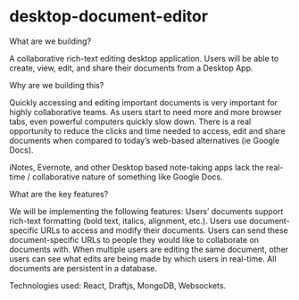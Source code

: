 # desktop-document-editor

What are we building?

A collaborative rich-text editing desktop application. Users will be able to create, view, edit, and share their documents from a Desktop App.

Why are we building this? 

Quickly accessing and editing important documents is very important for highly collaborative teams. As users start to need more and more browser tabs, even powerful computers quickly slow down. There is a real opportunity to reduce the clicks and time needed to access, edit and share documents when compared to today’s web-based alternatives (ie Google Docs). 

iNotes, Evernote, and other Desktop based note-taking apps lack the real-time / collaborative nature of something like Google Docs. 

What are the key features?

We will be implementing the following features: 
Users’ documents support rich-text formatting (bold text, italics, alignment, etc.).
Users use document-specific URLs to access and modify their documents. 
Users can send these document-specific URLs to people they would like to collaborate on documents with. 
When multiple users are editing the same document, other users can see what edits are being made by which users in real-time. 
All documents are persistent in a database. 

Technologies used: React, Draftjs, MongoDB, Websockets.
